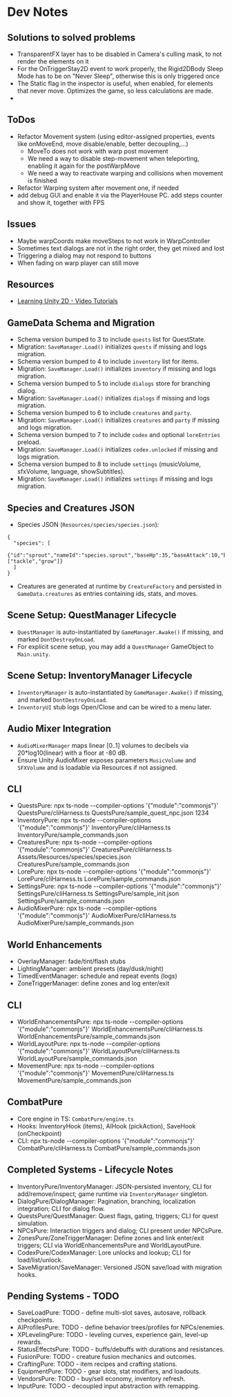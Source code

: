 # Dev Notes

## Solutions to solved problems
- TransparentFX layer has to be disabled in Camera's culling mask, to not render the elements on it
- For the OnTriggerStay2D event to work properly, the Rigid2DBody Sleep Mode has to be on "Never Sleep", otherwise this is only triggered once
- The Static flag in the inspector is useful, when enabled, for elements that never move. Optimizes the game, so less calculations are made.
-

## ToDos
- Refactor Movement system (using editor-assigned properties, events like onMoveEnd, move disable/enable, better decoupling,...)
	- MoveTo does not work with warp post movement
	- We need a way to disable step-movement when teleporting, enabling it again for the postWarpMove
	- We need a way to reactivate warping and collisions when movement is finished
- Refactor Warping system after movement one, if needed
- add debug GUI and enable it via the PlayerHouse PC. add steps counter and show it, together with FPS


## Issues
- Maybe warpCoords make moveSteps to not work in WarpController
- Sometimes text dialogs are not in the right order, they get mixed and lost
- Triggering a dialog may not respond to buttons
- When fading on warp player can still move


## Resources
- [Learning Unity 2D - Video Tutorials](https://www.youtube.com/playlist?list=PL0dOETTrhWWCuWcl2OjB3GfvrlfWEzx18)

## GameData Schema and Migration
- Schema version bumped to 3 to include `quests` list for QuestState.
- Migration: `SaveManager.Load()` initializes `quests` if missing and logs migration.
- Schema version bumped to 4 to include `inventory` list for items.
- Migration: `SaveManager.Load()` initializes `inventory` if missing and logs migration.
- Schema version bumped to 5 to include `dialogs` store for branching dialog.
- Migration: `SaveManager.Load()` initializes `dialogs` if missing and logs migration.
- Schema version bumped to 6 to include `creatures` and `party`.
- Migration: `SaveManager.Load()` initializes `creatures` and `party` if missing and logs migration.
- Schema version bumped to 7 to include `codex` and optional `loreEntries` preload.
- Migration: `SaveManager.Load()` initializes `codex.unlocked` if missing and logs migration.
- Schema version bumped to 8 to include `settings` (musicVolume, sfxVolume, language, showSubtitles).
- Migration: `SaveManager.Load()` initializes `settings` if missing and logs migration.

## Species and Creatures JSON
- Species JSON (`Resources/species/species.json`):
```
{
  "species": [
    {"id":"sprout","nameId":"species.sprout","baseHp":35,"baseAttack":10,"baseDefense":8,"baseSpeed":12,"captureRate":60,"allowedMoves":["tackle","grow"]}
  ]
}
```
- Creatures are generated at runtime by `CreatureFactory` and persisted in `GameData.creatures` as entries containing ids, stats, and moves.

## Scene Setup: QuestManager Lifecycle
- `QuestManager` is auto-instantiated by `GameManager.Awake()` if missing, and marked `DontDestroyOnLoad`.
- For explicit scene setup, you may add a `QuestManager` GameObject to `Main.unity`.

## Scene Setup: InventoryManager Lifecycle
- `InventoryManager` is auto-instantiated by `GameManager.Awake()` if missing, and marked `DontDestroyOnLoad`.
- `InventoryUI` stub logs Open/Close and can be wired to a menu later.

## Audio Mixer Integration
- `AudioMixerManager` maps linear [0..1] volumes to decibels via 20*log10(linear) with a floor at -80 dB.
- Ensure Unity AudioMixer exposes parameters `MusicVolume` and `SFXVolume` and is loadable via Resources if not assigned.

## CLI
- QuestsPure: npx ts-node --compiler-options '{"module":"commonjs"}' QuestsPure/cliHarness.ts QuestsPure/sample_quest_npc.json 1234
- InventoryPure: npx ts-node --compiler-options '{"module":"commonjs"}' InventoryPure/cliHarness.ts InventoryPure/sample_commands.json
- CreaturesPure: npx ts-node --compiler-options '{"module":"commonjs"}' CreaturesPure/cliHarness.ts Assets/Resources/species/species.json CreaturesPure/sample_commands.json
- LorePure: npx ts-node --compiler-options '{"module":"commonjs"}' LorePure/cliHarness.ts LorePure/sample_commands.json
- SettingsPure: npx ts-node --compiler-options '{"module":"commonjs"}' SettingsPure/cliHarness.ts SettingsPure/sample_init.json SettingsPure/sample_commands.json
- AudioMixerPure: npx ts-node --compiler-options '{"module":"commonjs"}' AudioMixerPure/cliHarness.ts AudioMixerPure/sample_commands.json

## World Enhancements
- OverlayManager: fade/tint/flash stubs
- LightingManager: ambient presets (day/dusk/night)
- TimedEventManager: schedule and repeat events (logs)
- ZoneTriggerManager: define zones and log enter/exit

## CLI
- WorldEnhancementsPure: npx ts-node --compiler-options '{"module":"commonjs"}' WorldEnhancementsPure/cliHarness.ts WorldEnhancementsPure/sample_commands.json
- WorldLayoutPure: npx ts-node --compiler-options '{"module":"commonjs"}' WorldLayoutPure/cliHarness.ts WorldLayoutPure/sample_commands.json
- MovementPure: npx ts-node --compiler-options '{"module":"commonjs"}' MovementPure/cliHarness.ts MovementPure/sample_commands.json

## CombatPure
- Core engine in TS: `CombatPure/engine.ts`
- Hooks: InventoryHook (items), AIHook (pickAction), SaveHook (onCheckpoint)
- CLI: npx ts-node --compiler-options '{"module":"commonjs"}' CombatPure/cliHarness.ts CombatPure/sample_commands.json

## Completed Systems - Lifecycle Notes
- InventoryPure/InventoryManager: JSON-persisted inventory, CLI for add/remove/inspect; game runtime via `InventoryManager` singleton.
- DialogPure/DialogManager: Pagination, branching, localization integration; CLI for dialog flow.
- QuestsPure/QuestManager: Quest flags, gating, triggers; CLI for quest simulation.
- NPCsPure: Interaction triggers and dialog; CLI present under NPCsPure.
- ZonesPure/ZoneTriggerManager: Define zones and link enter/exit triggers; CLI via WorldEnhancementsPure and WorldLayoutPure.
- CodexPure/CodexManager: Lore unlocks and lookup; CLI for load/list/unlock.
- SaveMigration/SaveManager: Versioned JSON save/load with migration hooks.

## Pending Systems - TODO
- SaveLoadPure: TODO - define multi-slot saves, autosave, rollback checkpoints.
- AIProfilesPure: TODO - define behavior trees/profiles for NPCs/enemies.
- XPLevelingPure: TODO - leveling curves, experience gain, level-up rewards.
- StatusEffectsPure: TODO - buffs/debuffs with durations and resistances.
- FusionPure: TODO - creature fusion mechanics and outcomes.
- CraftingPure: TODO - item recipes and crafting stations.
- EquipmentPure: TODO - gear slots, stat modifiers, and loadouts.
- VendorsPure: TODO - buy/sell economy, inventory refresh.
- InputPure: TODO - decoupled input abstraction with remapping.